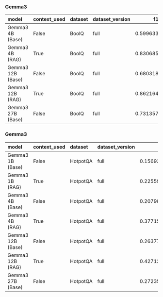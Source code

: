 ### Gemma3

| model             | context_used   | dataset   | dataset_version   |       f1 |       em |   pred_tokens_per_question |   energy_kWh_per_question |   inference_energy_kWh |   retrieval_energy_kWh |   emissions_kg_per_question |   inference_emissions_kg_per_question |   retrieval_emissions_kg_per_question |   time_s_per_question | total_time   |
|:------------------|:---------------|:----------|:------------------|---------:|---------:|---------------------------:|--------------------------:|-----------------------:|-----------------------:|----------------------------:|--------------------------------------:|--------------------------------------:|----------------------:|:-------------|
| Gemma3 4B (Base)  | False          | BoolQ     | full              | 0.599633 | 0.599633 |                   2.000000 |                  0.000067 |               0.000067 |               0.000000 |                    0.000019 |                              0.000019 |                              0.000000 |              0.238897 | 0:13:01      |
| Gemma3 4B (RAG)   | True           | BoolQ     | full              | 0.830685 | 0.830685 |                   1.942848 |                  0.000081 |               0.000074 |               0.000007 |                    0.000017 |                              0.000016 |                              0.000001 |              0.293497 | 0:16:00      |
| Gemma3 12B (Base) | False          | BoolQ     | full              | 0.680318 | 0.680318 |                   1.007335 |                  0.000085 |               0.000085 |               0.000000 |                    0.000023 |                              0.000023 |                              0.000000 |              0.304952 | 0:16:37      |
| Gemma3 12B (RAG)  | True           | BoolQ     | full              | 0.862164 | 0.862164 |                   1.000611 |                  0.000117 |               0.000110 |               0.000008 |                    0.000033 |                              0.000031 |                              0.000002 |              0.423838 | 0:23:06      |
| Gemma3 27B (Base) | False          | BoolQ     | full              | 0.731357 | 0.731357 |                   1.000306 |                  0.000110 |               0.000110 |               0.000000 |                    0.000032 |                              0.000032 |                              0.000000 |              0.396228 | 0:21:36      |

### Gemma3

| model             | context_used   | dataset   | dataset_version   |       f1 |       em |   pred_tokens_per_question |   energy_kWh_per_question |   inference_energy_kWh |   retrieval_energy_kWh |   emissions_kg_per_question |   inference_emissions_kg_per_question |   retrieval_emissions_kg_per_question |   time_s_per_question | total_time   |
|:------------------|:---------------|:----------|:------------------|---------:|---------:|---------------------------:|--------------------------:|-----------------------:|-----------------------:|----------------------------:|--------------------------------------:|--------------------------------------:|----------------------:|:-------------|
| Gemma3 1B (Base)  | False          | HotpotQA  | full              | 0.156939 | 0.104780 |                   3.678234 |                  0.000075 |               0.000075 |               0.000000 |                    0.000021 |                              0.000021 |                              0.000000 |              0.267931 | 0:33:04      |
| Gemma3 1B (RAG)   | True           | HotpotQA  | full              | 0.225592 | 0.143667 |                  42.156630 |                  0.000230 |               0.000212 |               0.000018 |                    0.000067 |                              0.000062 |                              0.000005 |              0.744636 | 1:31:54      |
| Gemma3 4B (Base)  | False          | HotpotQA  | full              | 0.207988 | 0.138806 |                   4.615042 |                  0.000090 |               0.000090 |               0.000000 |                    0.000026 |                              0.000026 |                              0.000000 |              0.315080 | 0:38:53      |
| Gemma3 4B (RAG)   | True           | HotpotQA  | full              | 0.377153 | 0.278558 |                   4.801107 |                  0.000163 |               0.000149 |               0.000014 |                    0.000043 |                              0.000039 |                              0.000004 |              0.547518 | 1:07:34      |
| Gemma3 12B (Base) | False          | HotpotQA  | full              | 0.263774 | 0.178909 |                   4.699703 |                  0.000135 |               0.000135 |               0.000000 |                    0.000039 |                              0.000039 |                              0.000000 |              0.445356 | 0:54:58      |
| Gemma3 12B (RAG)  | True           | HotpotQA  | full              | 0.427127 | 0.311774 |                   3.766271 |                  0.000294 |               0.000279 |               0.000015 |                    0.000086 |                              0.000082 |                              0.000004 |              0.913292 | 1:52:43      |
| Gemma3 27B (Base) | False          | HotpotQA  | full              | 0.272352 | 0.161761 |                   7.413314 |                  0.000149 |               0.000149 |               0.000000 |                    0.000043 |                              0.000043 |                              0.000000 |              0.487289 | 1:00:08      |

